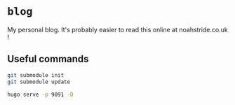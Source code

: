 # `blog`

My personal blog. It's probably easier to read this online at noahstride.co.uk !

## Useful commands

```bash
git submodule init
git submodule update
```

```bash
hugo serve -p 9091 -D
```
